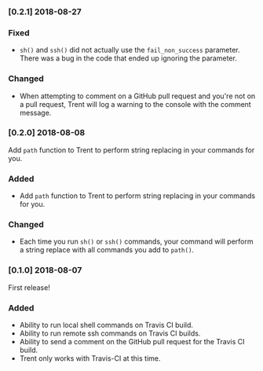 ### [0.2.1] 2018-08-27

### Fixed 
- `sh()` and `ssh()` did not actually use the `fail_non_success` parameter. There was a bug in the code that ended up ignoring the parameter. 

### Changed 
- When attempting to comment on a GitHub pull request and you're not on a pull request, Trent will log a warning to the console with the comment message. 

### [0.2.0] 2018-08-08

Add `path` function to Trent to perform string replacing in your commands for you. 

### Added
- Add `path` function to Trent to perform string replacing in your commands for you. 

### Changed
- Each time you run `sh()` or `ssh()` commands, your command will perform a string replace with all commands you add to `path()`. 

### [0.1.0] 2018-08-07

First release! 

### Added
- Ability to run local shell commands on Travis CI build. 
- Ability to run remote ssh commands on Travis CI builds. 
- Ability to send a comment on the GitHub pull request for the Travis CI build. 
- Trent only works with Travis-CI at this time. 